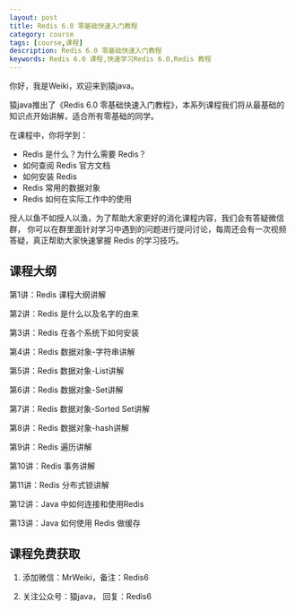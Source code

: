 ```yaml
---
layout: post
title: Redis 6.0 零基础快速入门教程
category: course
tags: [course,课程]
description: Redis 6.0 零基础快速入门教程
keywords: Redis 6.0 课程,快速学习Redis 6.0,Redis 教程
---
```


你好，我是Weiki，欢迎来到猿java。

猿java推出了《Redis 6.0 零基础快速入门教程》，本系列课程我们将从最基础的知识点开始讲解，适合所有零基础的同学。

在课程中，你将学到：
- Redis 是什么？为什么需要 Redis？
- 如何查阅 Redis 官方文档
- 如何安装 Redis
- Redis 常用的数据对象
- Redis 如何在实际工作中的使用

授人以鱼不如授人以渔，为了帮助大家更好的消化课程内容，我们会有答疑微信群，
你可以在群里面针对学习中遇到的问题进行提问讨论，每周还会有一次视频答疑，真正帮助大家快速掌握 Redis 的学习技巧。

## 课程大纲

<p>第1讲：Redis 课程大纲讲解</p>
<p>第2讲：Redis 是什么以及名字的由来</p>
<p>第3讲：Redis 在各个系统下如何安装</p>
<p>第4讲：Redis 数据对象-字符串讲解</p>
<p>第5讲：Redis 数据对象-List讲解</p>
<p>第6讲：Redis 数据对象-Set讲解</p>
<p>第7讲：Redis 数据对象-Sorted Set讲解</p>
<p>第8讲：Redis 数据对象-hash讲解</p>
<p>第9讲：Redis 遍历讲解</p>
<p>第10讲：Redis 事务讲解</p>
<p>第11讲：Redis 分布式锁讲解</p>
<p>第12讲：Java 中如何连接和使用Redis</p>
<p>第13讲：Java 如何使用 Redis 做缓存</p>



## 课程免费获取

1. 添加微信：MrWeiki，备注：Redis6

2. 关注公众号：猿java， 回复：Redis6


